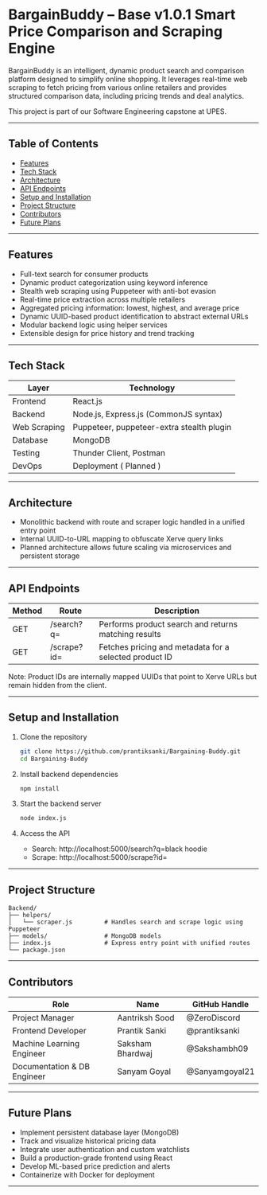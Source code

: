 # BargainBuddy – Base v1.0.1 Smart Price Comparison and Scraping Engine

BargainBuddy is an intelligent, dynamic product search and comparison platform designed to simplify online shopping. It leverages real-time web scraping to fetch pricing from various online retailers and provides structured comparison data, including pricing trends and deal analytics.

This project is part of our Software Engineering capstone at UPES.

---

## Table of Contents

- [Features](#features)
- [Tech Stack](#tech-stack)
- [Architecture](#architecture)
- [API Endpoints](#api-endpoints)
- [Setup and Installation](#setup-and-installation)
- [Project Structure](#project-structure)
- [Contributors](#contributors)
- [Future Plans](#future-plans)

---

## Features

- Full-text search for consumer products
- Dynamic product categorization using keyword inference
- Stealth web scraping using Puppeteer with anti-bot evasion
- Real-time price extraction across multiple retailers
- Aggregated pricing information: lowest, highest, and average price
- Dynamic UUID-based product identification to abstract external URLs
- Modular backend logic using helper services
- Extensible design for price history and trend tracking

---

## Tech Stack

| Layer        | Technology                                |
|--------------|-------------------------------------------|
| Frontend     | React.js                                  |
| Backend      | Node.js, Express.js (CommonJS syntax)     |
| Web Scraping | Puppeteer, puppeteer-extra stealth plugin |
| Database     | MongoDB                                   |
| Testing      | Thunder Client, Postman                   |
| DevOps       | Deployment ( Planned )                    |

---

## Architecture

- Monolithic backend with route and scraper logic handled in a unified entry point
- Internal UUID-to-URL mapping to obfuscate Xerve query links
- Planned architecture allows future scaling via microservices and persistent storage

---

## API Endpoints

| Method | Route             | Description                                                |
|--------|-------------------|------------------------------------------------------------|
| GET    | /search?q=        | Performs product search and returns matching results       |
| GET    | /scrape?id=       | Fetches pricing and metadata for a selected product ID     |

Note: Product IDs are internally mapped UUIDs that point to Xerve URLs but remain hidden from the client.

---

## Setup and Installation

1. Clone the repository

   ```bash
   git clone https://github.com/prantiksanki/Bargaining-Buddy.git
   cd Bargaining-Buddy
   ```

2. Install backend dependencies

   ```bash
   npm install
   ```

3. Start the backend server

   ```bash
   node index.js
   ```

4. Access the API

   - Search: http://localhost:5000/search?q=black hoodie
   - Scrape: http://localhost:5000/scrape?id=<uuid-from-search>

---

## Project Structure

```
Backend/
├── helpers/
│   └── scraper.js         # Handles search and scrape logic using Puppeteer
├── models/                # MongoDB models
├── index.js               # Express entry point with unified routes
└── package.json
```

---

## Contributors

| Role                         | Name               | GitHub Handle     |
|------------------------------|--------------------|--------------------|
| Project Manager              | Aantriksh Sood     | @ZeroDiscord       |
| Frontend Developer           | Prantik Sanki      | @prantiksanki      |
| Machine Learning Engineer    | Saksham Bhardwaj   | @Sakshambh09       |
| Documentation & DB Engineer  | Sanyam Goyal       | @Sanyamgoyal21     |

---

## Future Plans

- Implement persistent database layer (MongoDB)
- Track and visualize historical pricing data
- Integrate user authentication and custom watchlists
- Build a production-grade frontend using React
- Develop ML-based price prediction and alerts
- Containerize with Docker for deployment

---
